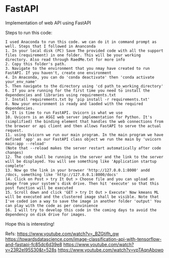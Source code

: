 # FastAPI
Implementation of web API using FastAPI 

Steps to run this code:

    I used Anaconda to run this code. we can do it in command prompt as well. Steps that I followed in Ananconda
    1. In your local disk (PC) Save The provided code with all the support files (requirement) in one folder. This will be your working directory. Also read through RaedMe.txt for more info
    2. Copy this folder's path. 
    3. Navigate to the environment that you nmay have created to run FastAPI. If you haven't, create one environment
    4. In Anaconda, you can do 'conda deactivate' then 'conda activate your_env_name'
    5. Then navigate to the directory using 'cd path_to_working_directory'
    6. If you are running for the first time you need to install the dependencies and libraries using requirements.txt
    7. Install requirements.txt by 'pip install -r requirements.txt'
    8. Now your environment is ready and laoded with the required dependencies. 
    9. It is time to run FastAPI. Uvicorn is what we use
    10. Uvicorn is an ASGI web server implementation for Python. It's (simplified) the binding element that handles the web connections from the browser or api client and then allows FastAPI to serve the actual request.
    11. using Uvicorn we run our main program. In the main program we have defined 'app' as our FastAPI class object we run the main by 'uvicorn main:app --reload' 
    (Note that --reload makes the server restart automatically after code changes)
    12. The code shall be running in the server and the link to the server will be displayed. You will see something like 'Application startup complete' 
    13. Now go the link in your browser 'http://127.0.0.1:8000' andd /docs, something like 'http://127.0.0.1:8000/docs'
    14. Click on Post > try It Out > Choose file and you can upload an image from your system's disk drive. Then hit 'execute' so that this post function will be executed
    15. Scroll down and click 'GET > try It Out > Execute' Now kmeans ML will be executed and the clustered image shall be visible. Note that I've coded ion a way to save the image in another folder 'output' You can play with the code as per convinience
    16. I will try to develop this code in the coming days to avoid the dependency on disk drive for images.

Hope this is interesting!

Refs: 
    https://www.youtube.com/watch?v=_BZGtifh_gw
    https://towardsdatascience.com/image-classification-api-with-tensorflow-and-fastapi-fc85dc6d39e8
    https://www.youtube.com/watch?v=23R2eI95S30&t=528s
    https://www.youtube.com/watch?v=vpTAqnAbowo
